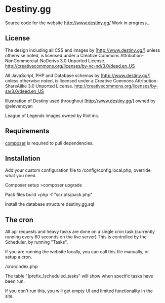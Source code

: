 # Destiny.gg
Source code for the website http://www.destiny.gg/
Work in progress...

## License

The design including all CSS and images by [http://www.destiny.gg/] unless otherwise noted, is licensed under a Creative Commons Attribution-NonCommercial-NoDerivs 3.0 Unported License.
http://creativecommons.org/licenses/by-nc-nd/3.0/deed.en_US

All JavaScript, PHP and Database schemas by [http://www.destiny.gg/] unless otherwise noted, is licensed under a Creative Commons Attribution-ShareAlike 3.0 Unported License.
http://creativecommons.org/licenses/by-sa/3.0/deed.en_US

Illustration of Destiny used throughout [http://www.destiny.gg/] owned by @elevencyan

League of Legends images owned by Riot inc.


## Requirements
[composer](http://getcomposer.org/download/) is required to pull dependencies.


## Installation
Add your custom configuration file to /config/config.local.php, override what you need.

Composer setup
	>composer upgrade
	
Pack files build
	>php -f "scripts/pack.php"

Install the database structure
	destiny.gg.sql


## The cron
All api requests and heavy tasks are done on a single cron task (currently running every 60 seconds on the live server)
This is controlled by the Scheduler, by running "Tasks".

If you are running the website locally, you can call this file manually, or setup a cron.

/cron/index.php

The table "[prefix_]scheduled_tasks" will show when specific tasks have been run.

If you don't run this, you will get empty UI and limited functionality in the site.